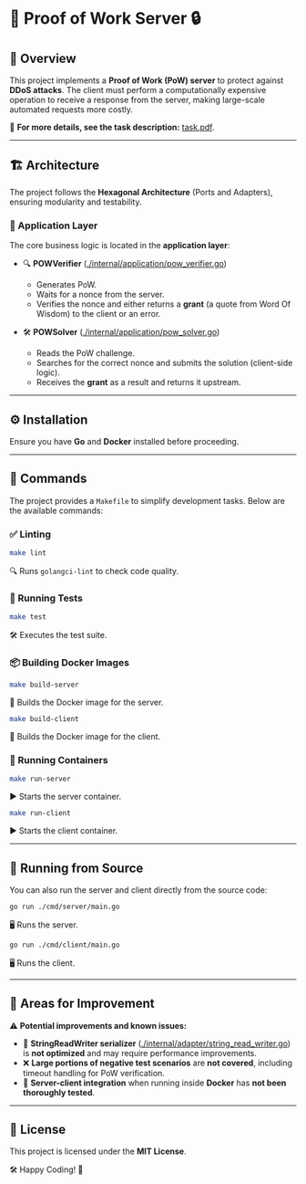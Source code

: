 # 🚀 Proof of Work Server 🔒

## 📌 Overview
This project implements a **Proof of Work (PoW) server** to protect against **DDoS attacks**. The client must perform a computationally expensive operation to receive a response from the server, making large-scale automated requests more costly.

📄 **For more details, see the task description:** [task.pdf](task.pdf).

---

## 🏗️ Architecture
The project follows the **Hexagonal Architecture** (Ports and Adapters), ensuring modularity and testability.

### 🧩 Application Layer
The core business logic is located in the **application layer**:

- 🔍 **POWVerifier** ([./internal/application/pow_verifier.go](./internal/application/pow_verifier.go))
  - Generates PoW.
  - Waits for a nonce from the server.
  - Verifies the nonce and either returns a **grant** (a quote from Word Of Wisdom) to the client or an error.

- 🛠️ **POWSolver** ([./internal/application/pow_solver.go](./internal/application/pow_solver.go))
  - Reads the PoW challenge.
  - Searches for the correct nonce and submits the solution (client-side logic).
  - Receives the **grant** as a result and returns it upstream.

---

## ⚙️ Installation
Ensure you have **Go** and **Docker** installed before proceeding.

---

## 🎯 Commands
The project provides a `Makefile` to simplify development tasks. Below are the available commands:

### ✅ Linting
```sh
make lint
```
🔍 Runs `golangci-lint` to check code quality.

### 🧪 Running Tests
```sh
make test
```
🛠️ Executes the test suite.

### 📦 Building Docker Images
```sh
make build-server
```
🐳 Builds the Docker image for the server.

```sh
make build-client
```
🐳 Builds the Docker image for the client.

### 🚀 Running Containers
```sh
make run-server
```
▶️ Starts the server container.

```sh
make run-client
```
▶️ Starts the client container.

---

## 🏃 Running from Source
You can also run the server and client directly from the source code:

```sh
go run ./cmd/server/main.go
```
🖥️ Runs the server.

```sh
go run ./cmd/client/main.go
```
🖥️ Runs the client.

---

## 📌 Areas for Improvement
⚠️ **Potential improvements and known issues:**
- 📝 **StringReadWriter serializer** ([./internal/adapter/string_read_writer.go](./internal/adapter/string_read_writer.go)) is **not optimized** and may require performance improvements.
- ❌ **Large portions of negative test scenarios** are **not covered**, including timeout handling for PoW verification.
- 🔄 **Server-client integration** when running inside **Docker** has **not been thoroughly tested**.

---

## 📜 License
This project is licensed under the **MIT License**.

🛠️ Happy Coding! 🚀

